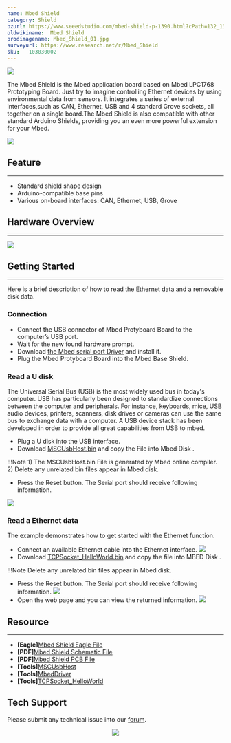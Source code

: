 ```yaml
---
name: Mbed Shield
category: Shield
bzurl: https://www.seeedstudio.com/mbed-shield-p-1390.html?cPath=132_134
oldwikiname:  Mbed Shield
prodimagename: Mbed_Shield_01.jpg
surveyurl: https://www.research.net/r/Mbed_Shield
sku:   103030002
---
```

![](https://github.com/SeeedDocument/mbed_Shield/raw/master/img/Mbed_Shield_01.jpg)

The Mbed Shield is the Mbed application board based on Mbed LPC1768 Prototyping Board. Just try to imagine controlling Ethernet devices by using environmental data from sensors. It integrates a series of external interfaces,such as CAN, Ethernet, USB and 4 standard Grove sockets, all together on a single board.The Mbed Shield is also compatible with other standard Arduino Shields, providing you an even more powerful extension for your Mbed.

[![](https://raw.githubusercontent.com/SeeedDocument/common/master/Get_One_Now_Banner.png)](https://www.seeedstudio.com/mbed-shield-p-1390.html?cPath=132_134)

##   Feature
---
*   Standard shield shape design
*   Arduino-compatible base pins
*   Various on-board interfaces: CAN, Ethernet, USB, Grove

##   Hardware Overview
---
![](https://github.com/SeeedDocument/mbed_Shield/raw/master/img/mBed_Shield_Hardware_Overview.jpg)

##   Getting Started
---
Here is a brief description of how to read the Ethernet data and a removable disk data.
### Connection

- Connect the USB connector of Mbed Protyboard Board to the computer’s USB port.
- Wait for the new found hardware prompt.
- Download [the Mbed serial port Driver](https://github.com/SeeedDocument/mbed_Shield/raw/master/res/MbedDriver.zip) and install it.
- Plug the Mbed Protyboard Board into the Mbed Base Shield.

### Read a U disk

 The Universal Serial Bus (USB) is the most widely used bus in today's computer. USB has particularly been designed to standardize connections between the computer and peripherals. For instance, keyboards, mice, USB audio devices, printers, scanners, disk drives or cameras can use the same bus to exchange data with a computer. A USB device stack has been developed in order to provide all great capabilities from USB to mbed.

- Plug a U disk into the USB interface.
- Download [MSCUsbHost.bin](https://github.com/SeeedDocument/mbed_Shield/raw/master/res/MSCUsbHost.zip) and copy the File into Mbed Disk .

!!!Note
    1) The MSCUsbHost.bin File is generated by Mbed online compiler. 2) Delete any unrelated bin files appear in Mbed disk.

- Press the Reset button. The Serial port should receive following information.

![](https://github.com/SeeedDocument/mbed_Shield/raw/master/img/MSCUsbHost.jpg)

### Read a Ethernet data

The example demonstrates how to get started with the Ethernet function.

- Connect an available Ethernet cable into the Ethernet interface.
![](https://github.com/SeeedDocument/mbed_Shield/raw/master/img/Mbed_Shield1.jpg)
- Download [TCPSocket_HelloWorld.bin](https://github.com/SeeedDocument/mbed_Shield/raw/master/res/TCPSocket_HelloWorld.zip) and copy the file into MBED Disk .

!!!Note
    Delete any unrelated bin files appear in Mbed disk.

- Press the Reset button. The Serial port should receive following information.
![](https://github.com/SeeedDocument/mbed_Shield/raw/master/img/Ethernet_Connector_Data.jpg)
- Open the web page and you can view the returned information.
![](https://github.com/SeeedDocument/mbed_Shield/raw/master/img/Mbed_Ethernet.jpg)

##   Resource
---
- **[Eagle]**[Mbed Shield Eagle File](https://github.com/SeeedDocument/mbed_Shield/raw/master/res/Mbed_Shield_Eagle_File.zip)
- **[PDF]**[Mbed Shield Schematic File](https://github.com/SeeedDocument/mbed_Shield/raw/master/res/mbed%20shield%20v0.9b%20Sch.pdf)
- **[PDF]**[Mbed Shield PCB File](https://github.com/SeeedDocument/mbed_Shield/raw/master/res/mbed%20shield%20v0.9b%20PCB.pdf)
- **[Tools]**[MSCUsbHost](https://github.com/SeeedDocument/mbed_Shield/raw/master/res/MSCUsbHost.zip)
- **[Tools]**[MbedDriver](https://github.com/SeeedDocument/mbed_Shield/raw/master/res/MbedDriver.zip)
- **[Tools]**[TCPSocket_HelloWorld](https://github.com/SeeedDocument/mbed_Shield/raw/master/res/TCPSocket_HelloWorld.zip)

## Tech Support
Please submit any technical issue into our [forum](http://forum.seeedstudio.com/). <br /><p style="text-align:center"><a href="https://www.seeedstudio.com/act-4.html" target="_blank"><img src="https://github.com/SeeedDocument/Wiki_Banner/raw/master/new_product.jpg" /></a></p>